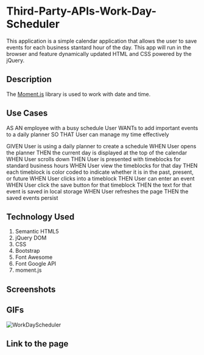 # Third-Party-APIs-Work-Day-Scheduler

This application is a simple calendar application that allows the user to save events for each business stantard hour of the day. This app will run in the browser and feature dynamically updated HTML and CSS powered by the jQuery. 


## Description

The [Moment.js](https://momentjs.com/) library is used to work with date and time. 


## Use Cases

AS AN employee with a busy schedule
User WANTs to add important events to a daily planner
SO THAT User can manage my time effectively

GIVEN User is using a daily planner to create a schedule
WHEN User opens the planner
THEN the current day is displayed at the top of the calendar
WHEN User scrolls down
THEN User is presented with timeblocks for standard business hours
WHEN User view the timeblocks for that day
THEN each timeblock is color coded to indicate whether it is in the past, present, or future
WHEN User clicks into a timeblock
THEN User can enter an event
WHEN User click the save button for that timeblock
THEN the text for that event is saved in local storage
WHEN User refreshes the page
THEN the saved events persist


## Technology Used
1. Semantic HTML5
2. jQuery DOM
3. CSS
4. Bootstrap
5. Font Awesome
6. Font Google API
7. moment.js


## Screenshots




## GIFs
![WorkDayScheduler](https://user-images.githubusercontent.com/55207625/80655776-5c518400-8a34-11ea-9662-4fa8701c586e.gif)




## Link to the page
